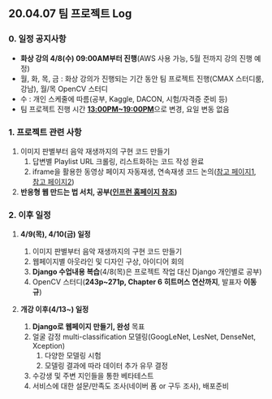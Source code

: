## 20.04.07 팀 프로젝트 Log

### 0. 일정 공지사항

- **화상 강의 4/8(수) 09:00AM부터 진행**(AWS 사용 가능, 5월 전까지 강의 진행 예정)
- 월, 화, 목, 금 : 화상 강의가 진행되는 기간 동안 팀 프로젝트 진행(CMAX 스터디룸, 강남), 월/목 OpenCV 스터디
- 수 : 개인 스케줄에 따름(공부, Kaggle, DACON, 시험/자격증 준비 등)
- 팀 프로젝트 진행 시간 <u>**13:00PM~19:00PM**</u>으로 변경, 요일 변동 없음



### 1. 프로젝트 관련 사항

1. 이미지 판별부터 음악 재생까지의 구현 코드 만들기
   1. 답변별 Playlist URL 크롤링, 리스트화하는 코드 작성 완료
   2. iframe을 활용한 동영상 페이지 자동재생, 연속재생 코드 논의([참고 페이지1](http://b.redinfo.co.kr/36), [참고 페이지2](https://www.cmsfactory.net/10187)) 
2. **반응형 웹 만드는 법 서치, 공부([인프런 홈페이지 참조](https://www.inflearn.com/courses?s=반응형))**



### 2. 이후 일정

1. **4/9(목), 4/10(금) 일정**

   1. 이미지 판별부터 음악 재생까지의 구현 코드 만들기
   2. 웹페이지별 아웃라인 및 디자인 구상, 아이디어 회의
   3. **Django 수업내용 복습**(4/8(목)은 프로젝트 작업 대신 Django 개인별로 공부)
   4. OpenCV 스터디(**243p~271p, Chapter 6 히트머스 연산까지**, 발표자 **이동규**)

   

2. **개강 이후(4/13~) 일정**

   1. **Django로 웹페이지 만들기, 완성** 목표
   2. 얼굴 감정 multi-classification 모델링(GoogLeNet, LesNet, DenseNet, Xception)
      1. 다양한 모델링 시험
      2. 모델링 결과에 따라 데이터 추가 유무 결정
   3. 수강생 및 주변 지인들을 통한 베타테스트
   4. 서비스에 대한 설문/만족도 조사(네이버 폼 or 구두 조사), 배포준비
